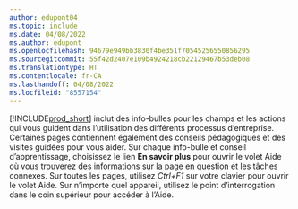 ```yaml
---
author: edupont04
ms.topic: include
ms.date: 04/08/2022
ms.author: edupont
ms.openlocfilehash: 94679e949bb3830f4be351f70545256550856295
ms.sourcegitcommit: 55f42d2407e109b4924218cb22129467b53deb08
ms.translationtype: HT
ms.contentlocale: fr-CA
ms.lasthandoff: 04/08/2022
ms.locfileid: "8557154"
---
```

[!INCLUDE[prod_short](prod_short.md)] inclut des info-bulles pour les champs et les actions qui vous guident dans l’utilisation des différents processus d’entreprise. Certaines pages contiennent également des conseils pédagogiques et des visites guidées pour vous aider. Sur chaque info-bulle et conseil d’apprentissage, choisissez le lien **En savoir plus** pour ouvrir le volet Aide où vous trouverez des informations sur la page en question et les tâches connexes. Sur toutes les pages, utilisez *Ctrl+F1* sur votre clavier pour ouvrir le volet Aide. Sur n’importe quel appareil, utilisez le point d’interrogation dans le coin supérieur pour accéder à l’Aide.  
